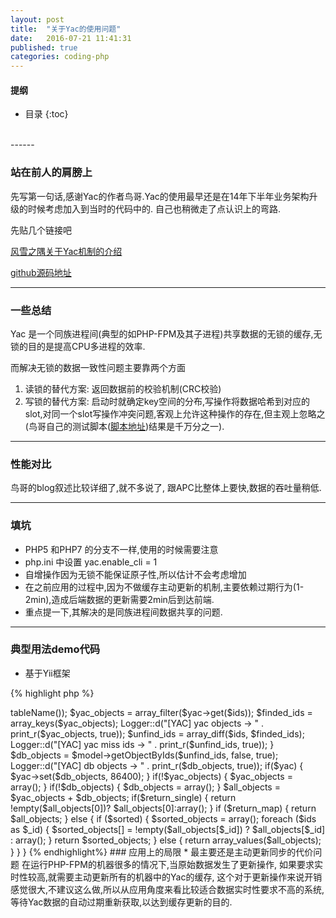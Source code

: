```yaml
---
layout: post
title:  "关于Yac的使用问题"
date:   2016-07-21 11:41:31
published: true
categories: coding-php
---
```


#### 提纲

* 目录
{:toc}
<br/>
------

### 站在前人的肩膀上

先写第一句话,感谢Yac的作者鸟哥.Yac的使用最早还是在14年下半年业务架构升级的时候考虑加入到当时的代码中的.
自己也稍微走了点认识上的弯路.

先贴几个链接吧

[风雪之隅关于Yac机制的介绍](http://www.laruence.com/2013/03/18/2846.html)

[github源码地址](https://github.com/laruence/yac)

------

### 一些总结

Yac 是一个同族进程间(典型的如PHP-FPM及其子进程)共享数据的无锁的缓存,无锁的目的是提高CPU多进程的效率.

而解决无锁的数据一致性问题主要靠两个方面

1. 读锁的替代方案: 返回数据前的校验机制(CRC校验)
2. 写锁的替代方案: 启动时就确定key空间的分布,写操作将数据哈希到对应的slot,对同一个slot写操作冲突问题,客观上允许这种操作的存在,但主观上忽略之(鸟哥自己的测试脚本([脚本地址](https://github.com/laruence/yac/blob/master/tests/yac_conflict.php))结果是千万分之一).

------

### 性能对比

鸟哥的blog叙述比较详细了,就不多说了, 跟APC比整体上要快,数据的吞吐量稍低.

------

### 填坑

* PHP5 和PHP7 的分支不一样,使用的时候需要注意
* php.ini 中设置 yac.enable_cli = 1
* 自增操作因为无锁不能保证原子性,所以估计不会考虑增加
* 在之前应用的过程中,因为不做缓存主动更新的机制,主要依赖过期行为(1-2min),造成后端数据的更新需要2min后到达前端.
* 重点提一下,其解决的是同族进程间数据共享的问题.

------

### 典型用法demo代码

* 基于Yii框架

{% highlight php %}
<?php
    /**
     * 来自yac缓存
     * @param $model MajorCActiveRecord(CActiveRecord的子类) Yii对应的model
     * @param $ids $ids 需要对象的id列表
     * @param bool $return_map 结构是否返回map/list
     * @param bool $sorted 结果是否排序，只在返回list下有效
     * @return array|bool
     */
    function fetchInYac($model, $ids, $return_map = false, $sorted = false)
    {
        $return_single = false;
        if (!$model instanceof MajorCActiveRecord) {
            return false;
        }

        if (empty($ids)) {
            return false;
        }

        if (!is_array($ids)) {
            $ids = array($ids);
            $return_single = true;
        }

        $yac_objects = array();
        $unfind_ids = $ids;
        $yac = false;
        if (Config::enable_Yac) {
            $yac = new Yac($model->tableName());
            $yac_objects = array_filter($yac->get($ids));
            $finded_ids = array_keys($yac_objects);
            Logger::d("[YAC] yac objects -> " . print_r($yac_objects, true));
            $unfind_ids = array_diff($ids, $finded_ids);
            Logger::d("[YAC] yac miss ids -> " . print_r($unfind_ids, true));
        }
        $db_objects = $model->getObjectByIds($unfind_ids, false, true);
        Logger::d("[YAC] db objects -> " . print_r($db_objects, true));
        if($yac) {
            $yac->set($db_objects, 86400);
        }
        if(!$yac_objects) {
            $yac_objects = array();
        }
        if(!$db_objects) {
            $db_objects = array();
        }
        $all_objects = $yac_objects + $db_objects;

        if($return_single) {
            return !empty($all_objects[0])? $all_objects[0]:array();
        }

        if ($return_map) {
            return $all_objects;
        } else {
            if ($sorted) {
                $sorted_objects = array();
                foreach ($ids as $_id) {
                    $sorted_objects[] = !empty($all_objects[$_id]) ? $all_objects[$_id] : array();
                }
                return $sorted_objects;
            } else {
                return array_values($all_objects);
            }
        }
    }
{% endhighlight%}

### 应用上的局限

* 最主要还是主动更新同步的代价问题

    在运行PHP-FPM的机器很多的情况下,当原始数据发生了更新操作,
    如果要求实时性较高,就需要主动更新所有的机器中的Yac的缓存,
    这个对于更新操作来说开销感觉很大,不建议这么做,所以从应用角度来看比较适合数据实时性要求不高的系统,
    等待Yac数据的自动过期重新获取,以达到缓存更新的目的.




